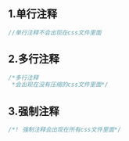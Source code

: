 ## 1.单行注释

```scss
//单行注释不会出现在css文件里面
```

## 2.多行注释

```scss
/*多行注释
 *会出现在没有压缩的css文件里面*/
```

## 3.强制注释

```scss
/*! 强制注释会出现在所有css文件里面*/
```

